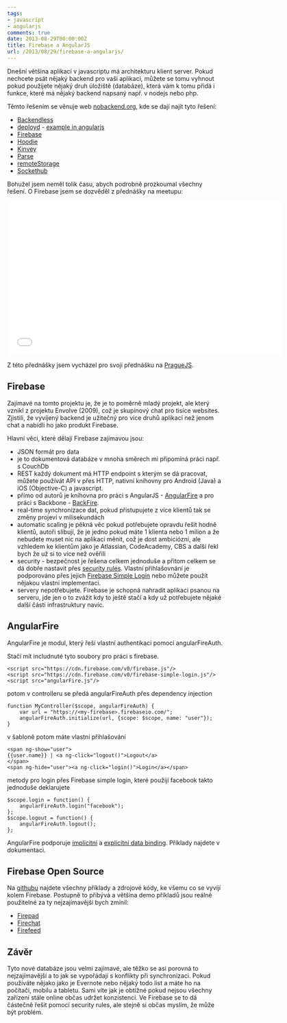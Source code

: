 ```yaml
---
tags:
- javascript
- angularjs
comments: true
date: 2013-08-29T00:00:00Z
title: Firebase a AngularJS
url: /2013/08/29/firebase-a-angularjs/
---
```


Dnešní většina aplikací v javascriptu má architekturu klient server. Pokud nechcete psát nějaký backend pro vaši aplikaci, můžete se tomu vyhnout pokud použijete nějaký druh úložiště (databáze), která vám k tomu přidá i funkce, které má nějaký backend napsaný např. v nodejs nebo php.

<!--more-->

Těmto řešením se věnuje web [nobackend.org](https://nobackend.org/solutions.html), kde se dají najít tyto řešení:

   * [Backendless](https://backendless.com/)
   * [deployd](https://deployd.com/) -  [example in angularjs](https://docs.deployd.com/docs/collections/examples/a-simple-todo-app-with-angular.md)
   * [Firebase](https://www.firebase.com)
   * [Hoodie](https://hood.ie/)
   * [Kinvey](https://www.kinvey.com/)
   * [Parse](https://parse.com/)
   * [remoteStorage](https://remotestorage.io/)
   * [Sockethub](https://sockethub.org/)

Bohužel jsem neměl tolik času, abych podrobně prozkoumal všechny řešení. O Firebase jsem se dozvěděl z přednášky na meetupu:

<iframe width="640" height="360" src="//www.youtube.com/embed/C7ZI7z7qnHU?rel=0" frameborder="0" allowfullscreen></iframe>

Z této přednášky jsem vycházel pro svoji přednášku na [PragueJS](https://www.praguejs.cz).

## Firebase

Zajímavé na tomto projektu je, že je to poměrně mladý projekt, ale který vznikl z projektu Envolve (2009), což je skupinový chat pro tisíce websites. Zjistili, že vyvíjený backend je užitečný pro více druhů aplikací než jenom chat a nabídli ho jako produkt Firebase.

Hlavní věci, které dělají Firebase zajímavou jsou:
- JSON formát pro data
- je to dokumentová databáze v mnoha směrech mi připomíná práci např. s CouchDb
- REST každý dokument má HTTP endpoint s kterým se dá pracovat, můžete používát API v přes HTTP, nativní knihovny pro Android (Java) a iOS (Objective-C) a javascript.
- přímo od autorů je knihovna pro práci s AngularJS - [AngularFire](https://angularfire.com/) a pro práci s Backbone - [BackFire](https://github.com/firebase/backfire).
- real-time synchronizace dat, pokud přistupujete z více klientů tak se změny projeví v milisekundách
- automatic scaling je pěkná věc pokud potřebujete opravdu řešit hodně klientů, autoři slibují, že je jedno pokud máte 1 klienta nebo 1 milion a že nebudete muset nic na aplikaci měnit, což je dost ambiciózní, ale vzhledem ke klientům jako je Atlassian, CodeAcademy, CBS a další řekl bych že už si to více než ověřili
- security - bezpečnost je řešena celkem jednoduše a přitom celkem se dá dobře nastavit přes [security rules](https://www.firebase.com/docs/security/security-rules.html). Vlastní přihlašovnání je podporováno přes jejich [Firebase Simple Login](https://www.firebase.com/docs/security/authentication.html) nebo můžete použít nějakou vlastní implementaci.
- servery nepotřebujete. Firebase je schopná nahradit aplikaci psanou na serveru, jde jen o to zvážit kdy to ještě stačí a kdy už potřebujete nějaké další části infrastruktury navíc.

## AngularFire

AngularFire je modul, který řeší vlastní authentikaci pomocí angularFireAuth.

Stačí mít includnuté tyto soubory pro práci s firebase.

    <script src="https://cdn.firebase.com/v0/firebase.js"/>
    <script src="https://cdn.firebase.com/v0/firebase-simple-login.js"/>
    <script src="angularFire.js"/>


potom v controlleru se předá angularFireAuth přes dependency injection

    function MyController($scope, angularFireAuth) {
        var url = "https://<my-firebase>.firebaseio.com/";
        angularFireAuth.initialize(url, {scope: $scope, name: "user"});
    }

v šabloně potom máte vlastní přihlašování

    <span ng-show="user">
    {{user.name}} | <a ng-click="logout()">Logout</a>
    </span>
    <span ng-hide="user"><a ng-click="login()">Login</a></span>


metody pro login přes Firebase simple login, které použijí facebook takto jednoduše deklarujete

    $scope.login = function() {
        angularFireAuth.login("facebook");
    };
    $scope.logout = function() {
        angularFireAuth.logout();
    };

AngularFire podporuje [implicitní](https://angularfire.com/documentation.html#implicit) a [explicitní data binding](https://angularfire.com/documentation.html#explicit). Příklady najdete v dokumentaci.

## Firebase Open Source

Na [githubu](https://firebase.github.io/) najdete všechny příklady a zdrojové kódy, ke všemu co se vyvíjí kolem Firebase. Postupně to přibývá a většina demo příkladů jsou reálně použitelné za ty nejzajímavější bych zmínil:

- [Firepad](https://www.firepad.io/)
- [Firechat](https://firebase.github.io/firechat/)
- [Firefeed](https://firefeed.io/)

## Závěr

Tyto nové databáze jsou velmi zajímavé, ale těžko se asi porovná to nejzajímavější a to jak se vypořádají s konflikty při synchronizaci. Pokud používáte nějako jako je Evernote nebo nějaký todo list a máte ho na počítači, mobilu a tabletu. Sami víte jak je obtížné pokud nejsou všechny zařízení stále online občas udržet konzistenci. Ve Firebase se to dá částečně řešit pomocí security rules, ale stejně si občas myslím, že může být problém.

